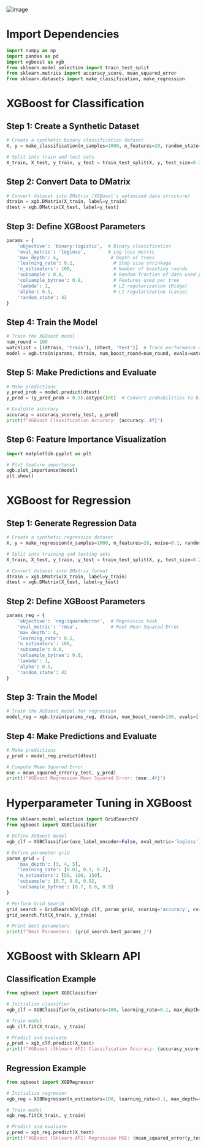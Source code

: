 ![image](https://github.com/user-attachments/assets/809933a7-4a6b-42c6-b453-221ff2aa0b24)

# Import Dependencies

```python
import numpy as np
import pandas as pd
import xgboost as xgb
from sklearn.model_selection import train_test_split
from sklearn.metrics import accuracy_score, mean_squared_error
from sklearn.datasets import make_classification, make_regression
```

# XGBoost for Classification

## Step 1: Create a Synthetic Dataset

```python
# Create a synthetic binary classification dataset
X, y = make_classification(n_samples=1000, n_features=20, random_state=42)

# Split into train and test sets
X_train, X_test, y_train, y_test = train_test_split(X, y, test_size=0.2, random_state=42)

```

## Step 2: Convert Data to DMatrix

```python
# Convert dataset into DMatrix (XGBoost's optimized data structure)
dtrain = xgb.DMatrix(X_train, label=y_train)
dtest = xgb.DMatrix(X_test, label=y_test)
```
## Step 3: Define XGBoost Parameters

```python
params = {
    'objective': 'binary:logistic',  # Binary classification
    'eval_metric': 'logloss',        # Log loss metric
    'max_depth': 4,                   # Depth of trees
    'learning_rate': 0.1,              # Step size shrinkage
    'n_estimators': 100,               # Number of boosting rounds
    'subsample': 0.8,                  # Random fraction of data used per tree
    'colsample_bytree': 0.8,           # Features used per tree
    'lambda': 1,                       # L2 regularization (Ridge)
    'alpha': 0.5,                      # L1 regularization (Lasso)
    'random_state': 42
}
```

## Step 4: Train the Model

```python
# Train the XGBoost model
num_round = 100
watchlist = [(dtrain, 'train'), (dtest, 'test')]  # Track performance on test set
model = xgb.train(params, dtrain, num_boost_round=num_round, evals=watchlist, early_stopping_rounds=10)
```

## Step 5: Make Predictions and Evaluate

```python
# Make predictions
y_pred_prob = model.predict(dtest)
y_pred = (y_pred_prob > 0.5).astype(int)  # Convert probabilities to binary classes

# Evaluate accuracy
accuracy = accuracy_score(y_test, y_pred)
print(f"XGBoost Classification Accuracy: {accuracy:.4f}")

```

## Step 6: Feature Importance Visualization

```python
import matplotlib.pyplot as plt

# Plot feature importance
xgb.plot_importance(model)
plt.show()
```

# XGBoost for Regression

## Step 1: Generate Regression Data

```python
# Create a synthetic regression dataset
X, y = make_regression(n_samples=1000, n_features=20, noise=0.1, random_state=42)

# Split into training and testing sets
X_train, X_test, y_train, y_test = train_test_split(X, y, test_size=0.2, random_state=42)

# Convert dataset into DMatrix format
dtrain = xgb.DMatrix(X_train, label=y_train)
dtest = xgb.DMatrix(X_test, label=y_test)

```
## Step 2: Define XGBoost Parameters

```python
params_reg = {
    'objective': 'reg:squarederror',  # Regression task
    'eval_metric': 'rmse',            # Root Mean Squared Error
    'max_depth': 4,
    'learning_rate': 0.1,
    'n_estimators': 100,
    'subsample': 0.8,
    'colsample_bytree': 0.8,
    'lambda': 1,
    'alpha': 0.5,
    'random_state': 42
}
```

## Step 3: Train the Model

```python
# Train the XGBoost model for regression
model_reg = xgb.train(params_reg, dtrain, num_boost_round=100, evals=[(dtrain, 'train'), (dtest, 'test')], early_stopping_rounds=10)
```

## Step 4: Make Predictions and Evaluate

```python
# Make predictions
y_pred = model_reg.predict(dtest)

# Compute Mean Squared Error
mse = mean_squared_error(y_test, y_pred)
print(f"XGBoost Regression Mean Squared Error: {mse:.4f}")
```

# Hyperparameter Tuning in XGBoost

```python
from sklearn.model_selection import GridSearchCV
from xgboost import XGBClassifier

# Define XGBoost model
xgb_clf = XGBClassifier(use_label_encoder=False, eval_metric='logloss')

# Define parameter grid
param_grid = {
    'max_depth': [3, 4, 5],
    'learning_rate': [0.01, 0.1, 0.2],
    'n_estimators': [50, 100, 150],
    'subsample': [0.7, 0.8, 0.9],
    'colsample_bytree': [0.7, 0.8, 0.9]
}

# Perform Grid Search
grid_search = GridSearchCV(xgb_clf, param_grid, scoring='accuracy', cv=3, n_jobs=-1)
grid_search.fit(X_train, y_train)

# Print best parameters
print(f"Best Parameters: {grid_search.best_params_}")
```

# XGBoost with Sklearn API

## Classification Example

```python
from xgboost import XGBClassifier

# Initialize classifier
xgb_clf = XGBClassifier(n_estimators=100, learning_rate=0.1, max_depth=4, random_state=42)

# Train model
xgb_clf.fit(X_train, y_train)

# Predict and evaluate
y_pred = xgb_clf.predict(X_test)
print(f"XGBoost (Sklearn API) Classification Accuracy: {accuracy_score(y_test, y_pred):.4f}")

```

## Regression Example

```python
from xgboost import XGBRegressor

# Initialize regressor
xgb_reg = XGBRegressor(n_estimators=100, learning_rate=0.1, max_depth=4, random_state=42)

# Train model
xgb_reg.fit(X_train, y_train)

# Predict and evaluate
y_pred = xgb_reg.predict(X_test)
print(f"XGBoost (Sklearn API) Regression MSE: {mean_squared_error(y_test, y_pred):.4f}")

```












